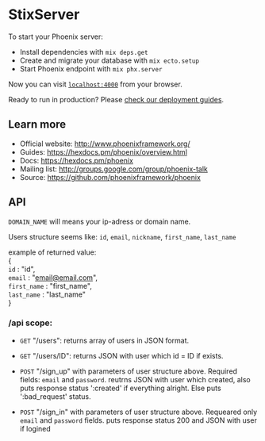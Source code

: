 # StixServer

To start your Phoenix server:

  * Install dependencies with `mix deps.get`
  * Create and migrate your database with `mix ecto.setup`
  * Start Phoenix endpoint with `mix phx.server`

Now you can visit [`localhost:4000`](http://localhost:4000) from your browser.

Ready to run in production? Please [check our deployment guides](https://hexdocs.pm/phoenix/deployment.html).

## Learn more

  * Official website: http://www.phoenixframework.org/
  * Guides: https://hexdocs.pm/phoenix/overview.html
  * Docs: https://hexdocs.pm/phoenix
  * Mailing list: http://groups.google.com/group/phoenix-talk
  * Source: https://github.com/phoenixframework/phoenix


## API

`DOMAIN_NAME` will means your ip-adress or domain name.


Users structure seems like: `id`, `email`, `nickname`, `first_name`, `last_name`
  
  example of returned value:  
    {  
      `id` : "id",  
      `email` : "email@email.com",  
      `first_name` : "first_name",  
      `last_name` : "last_name"  
    }  

### /api scope:
  * `GET` "/users":
     returns array of users in JSON format.

  * `GET` "/users/ID":
     returns JSON with user which id = ID if exists.

  * `POST` "/sign_up" with parameters of user structure above. Required fields: `email` and `password`.
      reutrns JSON with user which created, also puts response status ':created' if everything alright. Else puts ':bad_request' status.
    
  * `POST` "/sign_in" with parameters of user structure above. Requeared only `email` and `password` fields.
      puts response status 200 and JSON with user if logined
